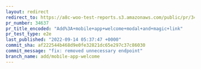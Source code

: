 ```yaml
---
layout: redirect
redirect_to: https://a8c-woo-test-reports.s3.amazonaws.com/public/pr/34637/e2e/index.html
pr_number: 34637
pr_title_encoded: "Add%3A+mobile+app+welcome+modal+and+magic+link"
pr_test_type: e2e
last_published: "2022-09-14 05:37:47 +0000"
commit_sha: af222544b468d9e0fe32821dc65e297c37c86030
commit_message: "fix: removed unnecessary endpoint"
branch_name: add/mobile-app-welcome
---
```

